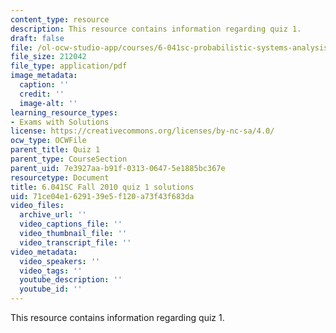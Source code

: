 ```yaml
---
content_type: resource
description: This resource contains information regarding quiz 1.
draft: false
file: /ol-ocw-studio-app/courses/6-041sc-probabilistic-systems-analysis-and-applied-probability-fall-2013/71ce04e1629139e5f120a73f43f683da_MIT6_041SCF13_quiz01_sol.pdf
file_size: 212042
file_type: application/pdf
image_metadata:
  caption: ''
  credit: ''
  image-alt: ''
learning_resource_types:
- Exams with Solutions
license: https://creativecommons.org/licenses/by-nc-sa/4.0/
ocw_type: OCWFile
parent_title: Quiz 1
parent_type: CourseSection
parent_uid: 7e3927aa-b91f-0313-0647-5e1885bc367e
resourcetype: Document
title: 6.041SC Fall 2010 quiz 1 solutions
uid: 71ce04e1-6291-39e5-f120-a73f43f683da
video_files:
  archive_url: ''
  video_captions_file: ''
  video_thumbnail_file: ''
  video_transcript_file: ''
video_metadata:
  video_speakers: ''
  video_tags: ''
  youtube_description: ''
  youtube_id: ''
---
```

This resource contains information regarding quiz 1.